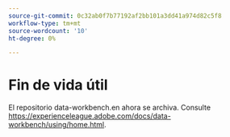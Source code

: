```yaml
---
source-git-commit: 0c32ab0f7b77192af2bb101a3dd41a974d82c5f8
workflow-type: tm+mt
source-wordcount: '10'
ht-degree: 0%

---
```

# Fin de vida útil

El repositorio data-workbench.en ahora se archiva. Consulte <https://experienceleague.adobe.com/docs/data-workbench/using/home.html>.
